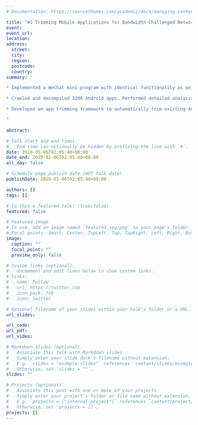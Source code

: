 ```yaml
---
# Documentation: https://sourcethemes.com/academic/docs/managing-content/

title: "#2 Trimming Mobile Applications for Bandwidth-Challenged Networks"
event:
event_url:
location:
address:
  street:
  city:
  region:
  postcode:
  country:
summary: "

* Implemented a WeChat mini-program with identical functionality as an existing Android app to understand sources of app size discrepancy. Performed a empirical analysis of 200 mini-programs and their Android counterparts.

* Crawled and decompiled 3200 Android apps. Performed detailed analysis and confirmed linked libraries as a dominant factor in apps's overall size.

* Developed an app trimming framework to automatically trim existing Android apps. For 40% of the test apps, the framework can reduce the app size by at least 10MB.

"

abstract:

# Talk start and end times.
#   End time can optionally be hidden by prefixing the line with `#`.
date: 2018-05-06T02:05:40+08:00
date_end: 2020-01-06T02:05:40+08:00
all_day: false

# Schedule page publish date (NOT talk date).
publishDate: 2020-01-06T02:05:40+08:00

authors: []
tags: []

# Is this a featured talk? (true/false)
featured: false

# Featured image
# To use, add an image named `featured.jpg/png` to your page's folder. 
# Focal points: Smart, Center, TopLeft, Top, TopRight, Left, Right, BottomLeft, Bottom, BottomRight.
image:
  caption: ""
  focal_point: ""
  preview_only: false

# Custom links (optional).
#   Uncomment and edit lines below to show custom links.
# links:
# - name: Follow
#   url: https://twitter.com
#   icon_pack: fab
#   icon: twitter

# Optional filename of your slides within your talk's folder or a URL.
url_slides:

url_code:
url_pdf:
url_video:

# Markdown Slides (optional).
#   Associate this talk with Markdown slides.
#   Simply enter your slide deck's filename without extension.
#   E.g. `slides = "example-slides"` references `content/slides/example-slides.md`.
#   Otherwise, set `slides = ""`.
slides: ""

# Projects (optional).
#   Associate this post with one or more of your projects.
#   Simply enter your project's folder or file name without extension.
#   E.g. `projects = ["internal-project"]` references `content/project/deep-learning/index.md`.
#   Otherwise, set `projects = []`.
projects: []
---
```


